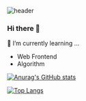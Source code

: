 ![header](https://capsule-render.vercel.app/api?color=timeAuto&text=Leekee0905&type=soft)
### Hi there 👋

<!--
**Leekee0905/Leekee0905** is a ✨ _special_ ✨ repository because its `README.md` (this file) appears on your GitHub profile.

Here are some ideas to get you started:

- 🔭 I’m currently working on ...
- 🌱 I’m currently learning ...
- 👯 I’m looking to collaborate on ...
- 🤔 I’m looking for help with ...
- 💬 Ask me about ...
- 📫 How to reach me: ...
- 😄 Pronouns: ...
- ⚡ Fun fact: ...
-->

🌱 I’m currently learning ...
- Web Frontend
- Algorithm



[![Anurag's GitHub stats](https://github-readme-stats.vercel.app/api?username=Leekee0905)](https://github.com/anuraghazra/github-readme-stats)


[![Top Langs](https://github-readme-stats.vercel.app/api/top-langs/?username=Leekee0905&hide=jupyter%20notebook,c%23&layout=compact)](https://github.com/anuraghazra/github-readme-stats)
